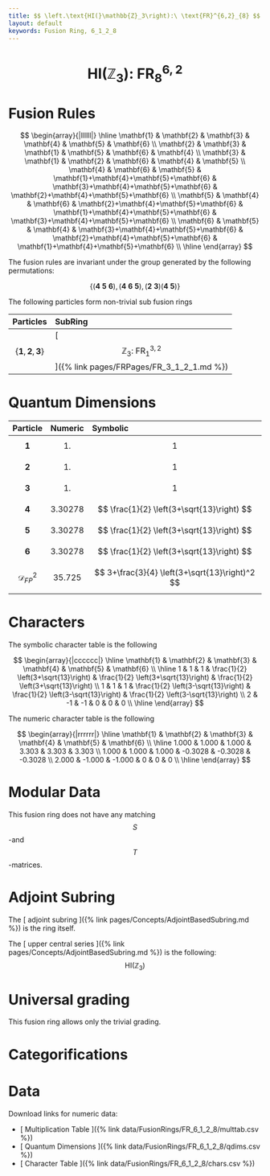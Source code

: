 ```yaml
---
title: $$ \left.\text{HI(}\mathbb{Z}_3\right):\ \text{FR}^{6,2}_{8} $$
layout: default
keywords: Fusion Ring, 6_1_2_8
---
```

# $$ \left.\text{HI(}\mathbb{Z}_3\right):\ \text{FR}^{6,2}_{8} $$


# Fusion Rules

$$
\begin{array}{|llllll|}
\hline
 \mathbf{1} & \mathbf{2} & \mathbf{3} & \mathbf{4} & \mathbf{5} & \mathbf{6} \\
 \mathbf{2} & \mathbf{3} & \mathbf{1} & \mathbf{5} & \mathbf{6} & \mathbf{4} \\
 \mathbf{3} & \mathbf{1} & \mathbf{2} & \mathbf{6} & \mathbf{4} & \mathbf{5} \\
 \mathbf{4} & \mathbf{6} & \mathbf{5} & \mathbf{1}+\mathbf{4}+\mathbf{5}+\mathbf{6} & \mathbf{3}+\mathbf{4}+\mathbf{5}+\mathbf{6} & \mathbf{2}+\mathbf{4}+\mathbf{5}+\mathbf{6} \\
 \mathbf{5} & \mathbf{4} & \mathbf{6} & \mathbf{2}+\mathbf{4}+\mathbf{5}+\mathbf{6} & \mathbf{1}+\mathbf{4}+\mathbf{5}+\mathbf{6} & \mathbf{3}+\mathbf{4}+\mathbf{5}+\mathbf{6} \\
 \mathbf{6} & \mathbf{5} & \mathbf{4} & \mathbf{3}+\mathbf{4}+\mathbf{5}+\mathbf{6} & \mathbf{2}+\mathbf{4}+\mathbf{5}+\mathbf{6} & \mathbf{1}+\mathbf{4}+\mathbf{5}+\mathbf{6} \\
\hline
\end{array}
$$


The fusion rules are invariant under the group generated by the following permutations:

$$ \{(\mathbf{4} \  \mathbf{5} \  \mathbf{6}), (\mathbf{4} \  \mathbf{6} \  \mathbf{5}), (\mathbf{2} \  \mathbf{3}) (\mathbf{4} \  \mathbf{5})\} $$


The following particles form non-trivial sub fusion rings

| Particles | SubRing |
| :------ | :------ |
| $$ \{\mathbf{1},\mathbf{2},\mathbf{3}\} $$ | [ $$ \mathbb{Z}_3:\ \text{FR}^{3,2}_{1} $$ ]({% link pages/FRPages/FR_3_1_2_1.md %}) |

# Quantum Dimensions

| Particle | Numeric | Symbolic |
| :------ | :------ | :------ |
| $$ \mathbf{1} $$ | $$ 1. $$ | $$ 1 $$ |
| $$ \mathbf{2} $$ | $$ 1. $$ | $$ 1 $$ |
| $$ \mathbf{3} $$ | $$ 1. $$ | $$ 1 $$ |
| $$ \mathbf{4} $$ | $$ 3.30278 $$ | $$ \frac{1}{2} \left(3+\sqrt{13}\right) $$ |
| $$ \mathbf{5} $$ | $$ 3.30278 $$ | $$ \frac{1}{2} \left(3+\sqrt{13}\right) $$ |
| $$ \mathbf{6} $$ | $$ 3.30278 $$ | $$ \frac{1}{2} \left(3+\sqrt{13}\right) $$ |
| $$ \mathcal{D}_{FP}^2 $$ | $$ 35.725 $$ | $$ 3+\frac{3}{4} \left(3+\sqrt{13}\right)^2 $$ |

# Characters

The symbolic character table is the following

$$
\begin{array}{|cccccc|}
\hline
 \mathbf{1} & \mathbf{2} & \mathbf{3} & \mathbf{4} & \mathbf{5} & \mathbf{6} \\
\hline
 1 & 1 & 1 & \frac{1}{2} \left(3+\sqrt{13}\right) & \frac{1}{2} \left(3+\sqrt{13}\right) & \frac{1}{2} \left(3+\sqrt{13}\right) \\
 1 & 1 & 1 & \frac{1}{2} \left(3-\sqrt{13}\right) & \frac{1}{2} \left(3-\sqrt{13}\right) & \frac{1}{2} \left(3-\sqrt{13}\right) \\
 2 & -1 & -1 & 0 & 0 & 0 \\
\hline
\end{array}
$$

The numeric character table is the following

$$
\begin{array}{|rrrrrr|}
\hline
 \mathbf{1} & \mathbf{2} & \mathbf{3} & \mathbf{4} & \mathbf{5} & \mathbf{6} \\
\hline
 1.000 & 1.000 & 1.000 & 3.303 & 3.303 & 3.303 \\
 1.000 & 1.000 & 1.000 & -0.3028 & -0.3028 & -0.3028 \\
 2.000 & -1.000 & -1.000 & 0 & 0 & 0 \\
\hline
\end{array}
$$

# Modular Data

This fusion ring does not have any matching $$ S $$-and $$ T $$-matrices.

# Adjoint Subring

The [ adjoint subring ]({% link pages/Concepts/AdjointBasedSubring.md %}) is the ring itself.

The [ upper central series ]({% link pages/Concepts/AdjointBasedSubring.md %}) is the following:
$$ \left.\text{HI(}\mathbb{Z}_3\right) $$

# Universal grading

This fusion ring allows only the trivial grading.

# Categorifications



# Data

Download links for numeric data:

* [ Multiplication Table ]({% link data/FusionRings/FR_6_1_2_8/multtab.csv %})
* [ Quantum Dimensions ]({% link data/FusionRings/FR_6_1_2_8/qdims.csv %})
* [ Character Table ]({% link data/FusionRings/FR_6_1_2_8/chars.csv %})